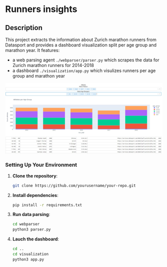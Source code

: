 # Runners insights

## Description

This project extracts the information about Zurich marathon runners from Datasport and provides a dashboard visualization split per age group and marathon year.
It features:
- a web parsing agent ```./webparser/parser.py``` 
which scrapes the data for Zurich marathon runners for 2014-2018
- a dashboard ```./visualization/app.py``` which visulizes runners per age group and marathon year

![Alt text](./figures/dashboard.jpg)
### Setting Up Your Environment

1. **Clone the repository**:

   ```bash
   git clone https://github.com/yourusername/your-repo.git
   ```
2. **Install dependencies**:
   ```bash
   pip install -r requirements.txt
   ```
3. **Run data parsing**:
   ```bash
   cd webparser
   python3 parser.py
   ```

4. **Lauch the dashboard**:
   ```bash
   cd ..
   cd visualization
   python3 app.py
   ```